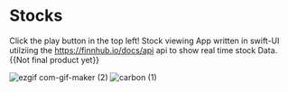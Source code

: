 # Stocks
Click the play button in the top left!
Stock viewing App written in swift-UI utilziing the https://finnhub.io/docs/api api to show real time stock Data. 
{{Not final product yet}} 

![ezgif com-gif-maker (2)](https://user-images.githubusercontent.com/46139215/205954017-649d68cc-06e9-4563-a85e-9f479e9bbf79.gif)
![carbon (1)](https://user-images.githubusercontent.com/46139215/206567950-2304c067-c04a-4c12-adb0-08a55dbf7f5d.png)
